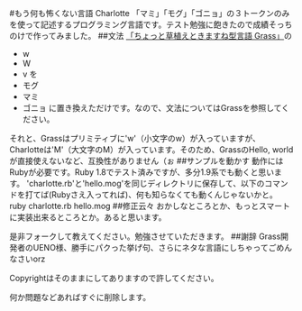 #もう何も怖くない言語 Charlotte
「マミ」「モグ」「ゴニョ」の３トークンのみを使って記述するプログラミング言語です。テスト勉強に飽きたので成績そっちのけで作ってみました。
##文法
[「ちょっと草植えときますね型言語 Grass」](http://www.blue.sky.or.jp/grass/doc_ja.html)の
+ w
+ W
+ v
を
+ モグ
+ マミ
+ ゴニョ
に置き換えただけです。なので、文法についてはGrassを参照してください。

それと、Grassはプリミティブに'w'（小文字のw）が入っていますが、Charlotteは'M'（大文字のM）が入っています。そのため、GrassのHello, worldが直接使えないなど、互換性がありません（ぉ
##サンプルを動かす
動作にはRubyが必要です。Ruby 1.8でテスト済みですが、多分1.9系でも動くと思います。
'charlotte.rb'と'hello.mog'を同じディレクトリに保存して、以下のコマンドを打てば(Rubyさえ入ってれば)、何も知らなくても動くんじゃないかと。
	ruby charlotte.rb hello.mog
##修正云々
おかしなところとか、もっとスマートに実装出来るところとか。あると思います。

是非フォークして教えてください。勉強させていただきます。
##謝辞
Grass開発者のUENO様、勝手にパクった挙げ句、さらにネタな言語にしちゃってごめんなさいorz

Copyrightはそのままにしてありますので許してください。

何か問題などあればすぐに削除します。
